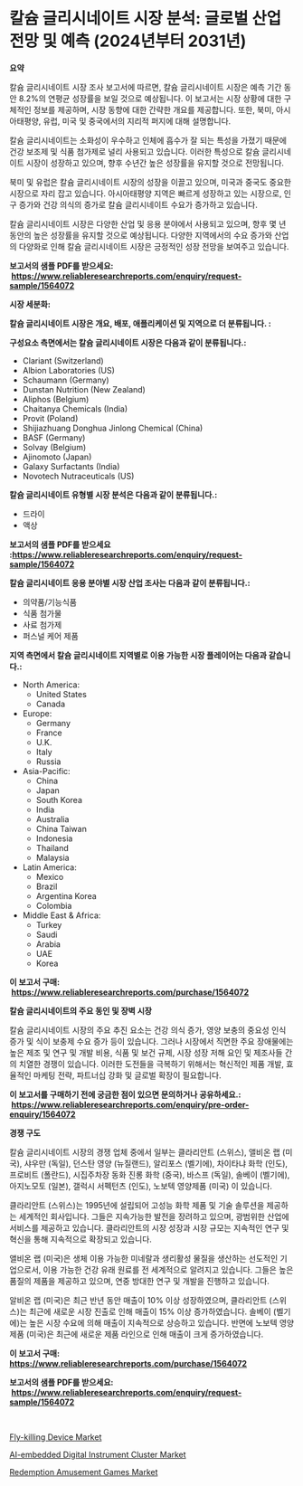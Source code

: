 <p><h1>칼슘 글리시네이트 시장 분석: 글로벌 산업 전망 및 예측 (2024년부터 2031년)</h1></p><p><strong>요약</strong></p>
<p><p>칼슘 글리시네이트 시장 조사 보고서에 따르면, 칼슘 글리시네이트 시장은 예측 기간 동안 8.2%의 연평균 성장률을 보일 것으로 예상됩니다. 이 보고서는 시장 상황에 대한 구체적인 정보를 제공하며, 시장 동향에 대한 간략한 개요를 제공합니다. 또한, 북미, 아시아태평양, 유럽, 미국 및 중국에서의 지리적 퍼지에 대해 설명합니다.</p><p>칼슘 글리시네이트는 소화성이 우수하고 인체에 흡수가 잘 되는 특성을 가졌기 때문에 건강 보조제 및 식품 첨가제로 널리 사용되고 있습니다. 이러한 특성으로 칼슘 글리시네이트 시장이 성장하고 있으며, 향후 수년간 높은 성장률을 유지할 것으로 전망됩니다.</p><p>북미 및 유럽은 칼슘 글리시네이트 시장의 성장을 이끌고 있으며, 미국과 중국도 중요한 시장으로 자리 잡고 있습니다. 아시아태평양 지역은 빠르게 성장하고 있는 시장으로, 인구 증가와 건강 의식의 증가로 칼슘 글리시네이트 수요가 증가하고 있습니다.</p><p>칼슘 글리시네이트 시장은 다양한 산업 및 응용 분야에서 사용되고 있으며, 향후 몇 년 동안의 높은 성장률을 유지할 것으로 예상됩니다. 다양한 지역에서의 수요 증가와 산업의 다양화로 인해 칼슘 글리시네이트 시장은 긍정적인 성장 전망을 보여주고 있습니다.</p></p>
<p><strong>보고서의 샘플 PDF를 받으세요: &nbsp;<a href="https://www.reliableresearchreports.com/enquiry/request-sample/1564072">https://www.reliableresearchreports.com/enquiry/request-sample/1564072</a></strong></p>
<p><strong>시장 세분화:</strong></p>
<p><strong> 칼슘 글리시네이트 시장은 개요, 배포, 애플리케이션 및 지역으로 더 분류됩니다. :</strong></p>
<p><strong>구성요소 측면에서는 칼슘 글리시네이트 시장은 다음과 같이 분류됩니다.:</strong></p>
<p><ul><li>Clariant (Switzerland)</li><li>Albion Laboratories (US)</li><li>Schaumann (Germany)</li><li>Dunstan Nutrition (New Zealand)</li><li>Aliphos (Belgium)</li><li>Chaitanya Chemicals (India)</li><li>Provit (Poland)</li><li>Shijiazhuang Donghua Jinlong Chemical (China)</li><li>BASF (Germany)</li><li>Solvay (Belgium)</li><li>Ajinomoto (Japan)</li><li>Galaxy Surfactants (India)</li><li>Novotech Nutraceuticals (US)</li></ul></p>
<p><strong> 칼슘 글리시네이트 유형별 시장 분석은 다음과 같이 분류됩니다.:</strong></p>
<p><ul><li>드라이</li><li>액상</li></ul></p>
<p><strong>보고서의 샘플 PDF를 받으세요 :<a href="https://www.reliableresearchreports.com/enquiry/request-sample/1564072">https://www.reliableresearchreports.com/enquiry/request-sample/1564072</a></strong></p>
<p><strong> 칼슘 글리시네이트 응용 분야별 시장 산업 조사는 다음과 같이 분류됩니다.:</strong></p>
<p><ul><li>의약품/기능식품</li><li>식품 첨가물</li><li>사료 첨가제</li><li>퍼스널 케어 제품</li></ul></p>
<p><strong>지역 측면에서 칼슘 글리시네이트 지역별로 이용 가능한 시장 플레이어는 다음과 같습니다.:</strong></p>
<p><ul>
    <li>
        North America:
        <ul>
            <li>United States</li>
            <li>Canada</li>
        </ul>
    </li>
    <li>
        Europe:
        <ul>
            <li>Germany</li>
            <li>France</li>
            <li>U.K.</li>
            <li>Italy</li>
            <li>Russia</li>
        </ul>
    </li>
    <li>
        Asia-Pacific:
        <ul>
            <li>China</li>
            <li>Japan</li>
            <li>South Korea</li>
            <li>India</li>
            <li>Australia</li>
            <li>China Taiwan</li>
            <li>Indonesia</li>
            <li>Thailand</li>
            <li>Malaysia</li>
        </ul>
    </li>
    <li>
        Latin America:
        <ul>
            <li>Mexico</li>
            <li>Brazil</li>
            <li>Argentina Korea</li>
            <li>Colombia</li>
        </ul>
    </li>
    <li>
        Middle East & Africa:
        <ul>
            <li>Turkey</li>
            <li>Saudi</li>
            <li>Arabia</li>
            <li>UAE</li>
            <li>Korea</li>
        </ul>
    </li>
    </ul></p>
<p><strong>이 보고서 구매: &nbsp;<a href="https://www.reliableresearchreports.com/purchase/1564072">https://www.reliableresearchreports.com/purchase/1564072</a></strong></p>
<p><strong>칼슘 글리시네이트의 주요 동인 및 장벽 시장</strong></p>
<p><p>칼슘 글리시네이트 시장의 주요 추진 요소는 건강 의식 증가, 영양 보충의 중요성 인식 증가 및 식이 보충제 수요 증가 등이 있습니다. 그러나 시장에서 직면한 주요 장애물에는 높은 제조 및 연구 및 개발 비용, 식품 및 보건 규제, 시장 성장 저해 요인 및 제조사들 간의 치열한 경쟁이 있습니다. 이러한 도전들을 극복하기 위해서는 혁신적인 제품 개발, 효율적인 마케팅 전략, 파트너십 강화 및 글로벌 확장이 필요합니다.</p></p>
<p><strong>이 보고서를 구매하기 전에 궁금한 점이 있으면 문의하거나 공유하세요.: &nbsp;<a href="https://www.reliableresearchreports.com/enquiry/pre-order-enquiry/1564072">https://www.reliableresearchreports.com/enquiry/pre-order-enquiry/1564072</a></strong></p>
<p><strong>경쟁 구도</strong></p>
<p><p>칼슘 글리시네이트 시장의 경쟁 업체 중에서 일부는 클라리안트 (스위스), 앨비온 랩 (미국), 샤우만 (독일), 던스탄 영양 (뉴질랜드), 알리포스 (벨기에), 차이타냐 화학 (인도), 프로비트 (폴란드), 시집주차장 동화 진롱 화학 (중국), 바스프 (독일), 솔베이 (벨기에), 아지노모토 (일본), 갤럭시 서펙턴츠 (인도), 노보텍 영양제품 (미국) 이 있습니다. </p><p>클라리안트 (스위스)는 1995년에 설립되어 고성능 화학 제품 및 기술 솔루션을 제공하는 세계적인 회사입니다. 그들은 지속가능한 발전을 장려하고 있으며, 광범위한 산업에 서비스를 제공하고 있습니다. 클라리안트의 시장 성장과 시장 규모는 지속적인 연구 및 혁신을 통해 지속적으로 확장되고 있습니다.</p><p>앨비온 랩 (미국)은 생체 이용 가능한 미네랄과 생리활성 물질을 생산하는 선도적인 기업으로서, 이용 가능한 건강 유래 원료를 전 세계적으로 알려지고 있습니다. 그들은 높은 품질의 제품을 제공하고 있으며, 연중 방대한 연구 및 개발을 진행하고 있습니다.</p><p>알비온 랩 (미국)은 최근 반년 동안 매출이 10% 이상 성장하였으며, 클라리안트 (스위스)는 최근에 새로운 시장 진출로 인해 매출이 15% 이상 증가하였습니다. 솔베이 (벨기에)는 높은 시장 수요에 의해 매출이 지속적으로 상승하고 있습니다. 반면에 노보텍 영양제품 (미국)은 최근에 새로운 제품 라인으로 인해 매출이 크게 증가하였습니다.</p></p>
<p><strong>이 보고서 구매: &nbsp; <a href="https://www.reliableresearchreports.com/purchase/1564072">https://www.reliableresearchreports.com/purchase/1564072</a></strong></p>
<p><strong>보고서의 샘플 PDF를 받으세요: &nbsp;<a href="https://www.reliableresearchreports.com/enquiry/request-sample/1564072">https://www.reliableresearchreports.com/enquiry/request-sample/1564072</a></strong><strong></strong></p>
<p>&nbsp;</p>
<p><p><a href="https://github.com/nancykennedykellievqfqt2/Market-Research-Report-List-1/blob/main/fly-killing-device-market.md">Fly-killing Device Market</a></p><p><a href="https://iodized-pantydraco-05c.notion.site/AI-embedded-Digital-Instrument-Cluster-Market-Size-Market-Trends-and-Growth-Outlook-forecasted-for-c0ddae8854e346f18cb81a33a4a46edf">AI-embedded Digital Instrument Cluster Market</a></p><p><a href="https://github.com/seekum/Market-Research-Report-List-1/blob/main/redemption-amusement-games-market.md">Redemption Amusement Games Market</a></p></p>